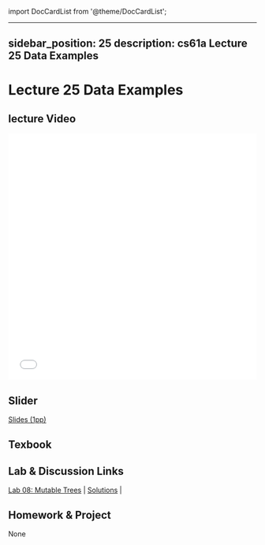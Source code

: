 import DocCardList from '@theme/DocCardList';

---
sidebar_position: 25
description: cs61a  Lecture 25 Data Examples
---
# Lecture 25 Data Examples
## lecture Video

<iframe src="//player.bilibili.com/player.html?aid=277746636&bvid=BV17c411f78k&cid=1311465503&p=1&high_quality=1&danmaku=0" scrolling="no" border="0" frameborder="no" framespacing="0" allowfullscreen="true" allowfullscreen="allowfullscreen" width="100%" height="500" scrolling="no" frameborder="0" sandbox="allow-top-navigation allow-same-origin allow-forms allow-scripts"> </iframe>

## Slider
[Slides (1pp)](/resource/cs61a/25-Data_Examples_1pp.pdf)
## Texbook


## Lab & Discussion Links
[Lab 08: Mutable Trees](./lab/lab08.md) | [Solutions](./lab/sol-lab08.md) | 

## Homework & Project
None


<DocCardList />
